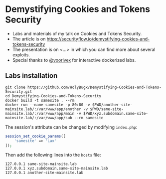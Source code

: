 # Demystifying Cookies and Tokens Security

* Labs and materials of my talk on Cookies and Tokens Security.
* The article is on <https://securityflow.io/demystifying-cookies-and-tokens-security>
* The presentation is on <...> in which you can find more about several exploits.
* Special thanks to [@voorivex](https://twitter.com/yshahinzadeh) for interactive dockerized labs.

## Labs installation

```
git clone https://github.com/HolyBugx/Demystifying-Cookies-and-Tokens-Security.git
cd Demystifying-Cookies-and-Tokens-Security
docker build -t samesite . --rm
docker run --name samesite -p 80:80 -v $PWD/another-site-mainsite.lab/:/var/www/app/another -v $PWD/same-site-mainsite.lab/:/var/www/app/main -v $PWD/xyz.subdomain.same-site-mainsite.lab/:/var/www/app/sub --rm samesite
```
The session's attribute can be changed by modifying `index.php`:
```php
session_set_cookie_params([
    'samesite' => 'Lax'
]);
```
Then add the following lines into the `hosts` file:
```
127.0.0.1 same-site-mainsite.lab
127.0.0.1 xyz.subdomain.same-site-mainsite.lab
127.0.0.1 another-site-mainsite.lab
```
